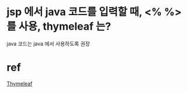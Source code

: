 


# jsp 에서 java 코드를 입력할 때, <% %> 를 사용, thymeleaf 는?
java 코드는 java 에서 사용하도록 권장

# ref
[Thymeleaf](https://www.thymeleaf.org/doc/tutorials/3.0/usingthymeleaf.html)